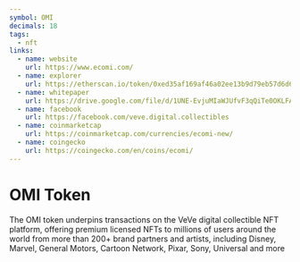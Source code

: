 ```yaml
---
symbol: OMI
decimals: 18
tags:
  - nft
links:
  - name: website
    url: https://www.ecomi.com/
  - name: explorer
    url: https://etherscan.io/token/0xed35af169af46a02ee13b9d79eb57d6d68c1749e
  - name: whitepaper
    url: https://drive.google.com/file/d/1UNE-EvjuMIaWJUfvF3qQiTe0OKLFAJXV/view
  - name: facebook
    url: https://facebook.com/veve.digital.collectibles
  - name: coinmarketcap
    url: https://coinmarketcap.com/currencies/ecomi-new/
  - name: coingecko
    url: https://coingecko.com/en/coins/ecomi/
---
```


# OMI Token

The OMI token underpins transactions on the VeVe digital collectible NFT platform, offering premium licensed NFTs to millions of users around the world from more than 200+ brand partners and artists, including Disney, Marvel, General Motors, Cartoon Network, Pixar, Sony, Universal and more
